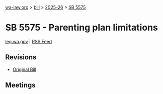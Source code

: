 [wa-law.org](/) > [bill](/bill/) > [2025-26](/bill/2025-26/) > [SB 5575](/bill/2025-26/sb/5575/)

# SB 5575 - Parenting plan limitations
[leg.wa.gov](https://app.leg.wa.gov/billsummary?BillNumber=5575&Year=2025&Initiative=false) | [RSS Feed](./rss.xml)

## Revisions
* [Original Bill](1/)

## Meetings